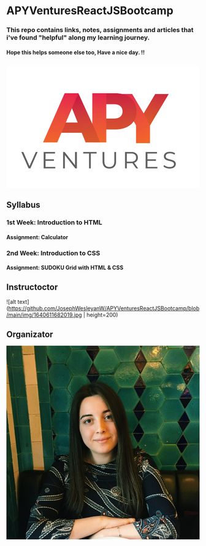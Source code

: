 # APYVenturesReactJSBootcamp


### This repo contains links, notes, assignments and articles that i've found "helpful" along my learning journey.
#### Hope this helps someone else too, Have a nice day. !!

##
![alt text](https://github.com/JosephWesleyanW/APYVenturesReactJSBootcamp/blob/main/img/apy_ventures.png)
##

## Syllabus
### 1st Week: Introduction to HTML
#### Assignment: Calculator
### 2nd Week: Introduction to CSS
#### Assignment: SUDOKU Grid with HTML & CSS



## Instructoctor
![alt text](https://github.com/JosephWesleyanW/APYVenturesReactJSBootcamp/blob/main/img/1640611682019.jpg | height=200) 

## Organizator
![alt text](https://github.com/JosephWesleyanW/APYVenturesReactJSBootcamp/blob/main/img/1648202432703.jpg)
